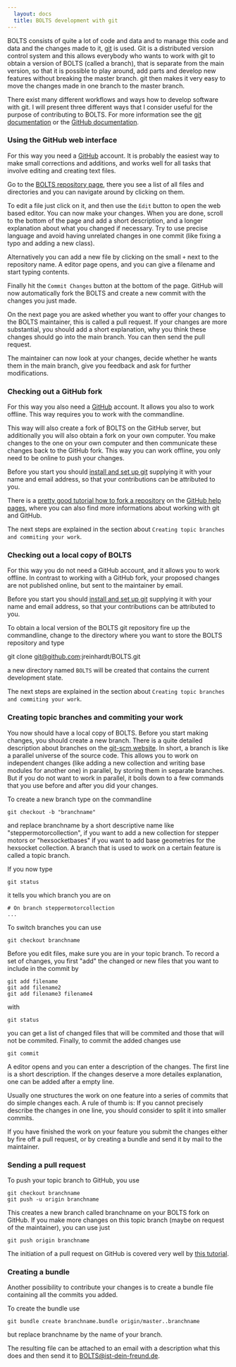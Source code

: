 ```yaml
---
  layout: docs
  title: BOLTS development with git
---
```


BOLTS consists of quite a lot of code and data and to manage this code and data
and the changes made to it, [git](http://www.git-scm.com) is used. Git is a
distributed version control system and this allows everybody who wants to work
with git to obtain a version of BOLTS (called a branch), that is separate from
the main version, so that it is possible to play around, add parts and develop
new features without breaking the master branch. git then makes it very easy to
move the changes made in one branch to the master branch.

There exist many different workflows and ways how to develop software with git.
I will present three different ways that I consider useful for the purpose of
contributing to BOLTS. For more information see the [git
documentation](http://www.git-scm.com) or the [GitHub
documentation](https://help.github.com/).

### Using the GitHub web interface

For this way you need a [GitHub](https://github.com/) account. It is probably
the easiest way to make small corrections and additions, and works well for all
tasks that involve editing and creating text files.

Go to the [BOLTS repository page](https://github.com/jreinhardt/BOLTS), there
you see a list of all files and directories and you can navigate around by
clicking on them.

To edit a file just click on it, and then use the `Edit` button to open the web
based editor. You can now make your changes. When you are done, scroll to the
bottom of the page and add a short description, and a longer explanation about
what you changed if necessary. Try to use precise language and avoid having
unrelated changes in one commit (like fixing a typo and adding a new class).

Alternatively you can add a new file by clicking on the small `+` next to the
repository name. A editor page opens, and you can give a filename and start
typing contents.

Finally hit the `Commit Changes` button at the bottom of the page. GitHub will
now automatically fork the BOLTS and create a new commit with the changes you
just made.

On the next page you are asked whether you want to offer your changes to the
BOLTS maintainer, this is called a pull request. If your changes are more
substantial, you should add a short explanation, why you think these changes
should go into the main branch. You can then send the pull request.

The maintainer can now look at your changes, decide whether he wants them in
the main branch, give you feedback and ask for further modifications.

### Checking out a GitHub fork

For this way you also need a [GitHub](https://github.com/) account. It allows
you also to work offline. This way requires you to work with the commandline.

This way will also create a fork of BOLTS on the GitHub server, but
additionally you will also obtain a fork on your own computer. You make changes
to the one on your own computer and then communicate these changes back to the
GitHub fork. This way you can work offline, you only need to be online to push
your changes.

Before you start you should 
[install and set up git](https://help.github.com/articles/set-up-git)
supplying it with your name and email address, so that your contributions can
be attributed to you.

There is a 
[pretty good tutorial how to fork a repository](https://help.github.com/articles/fork-a-repo)
on the [GitHub help pages](https://help.github.com/),
 where you can also find more informations about working with git and GitHub.

The next steps are explained in the section about `Creating topic branches and
commiting your work`.

### Checking out a local copy of BOLTS

For this way you do not need a GitHub account, and it allows you to work
offline. In contrast to working with a GitHub fork, your proposed changes are
not published online, but sent to the maintainer by email.

Before you start you should 
[install and set up git](https://help.github.com/articles/set-up-git)
supplying it with your name and email address, so that your contributions can
be attributed to you.

To obtain a local version of the BOLTS git repository fire up the commandline,
change to the directory where you want to store the BOLTS repository and type

git clone git@github.com:jreinhardt/BOLTS.git

a new directory named `BOLTS` will be created that contains the current
development state.

The next steps are explained in the section about `Creating topic branches and
commiting your work`.

### Creating topic branches and commiting your work

You now should have a local copy of BOLTS. Before you start making changes, you
should create a new branch. There is a quite detailed description about
branches on the 
[git-scm website](http://git-scm.com/book/en/Git-Branching).
In short, a branch is like a parallel universe of the source code. This allows
you to work on independent changes (like adding a new collection and writing
base modules for another one) in parallel, by storing them in separate
branches. But if you do not want to work in parallel, it boils down to a few
commands that you use before and after you did your changes.

To create a new branch type on the commandline

    git checkout -b "branchname"

and replace branchname by a short descriptive name like
"steppermotorcollection", if you want to add a new collection for stepper
motors or "hexsocketbases" if you want to add base geometries for the hexsocket
collection. A branch that is used to work on a certain feature is called a
topic branch.

If you now type

    git status

it tells you which branch you are on

    # On branch steppermotorcollection
    ...

To switch branches you can use

    git checkout branchname

Before you edit files, make sure you are in your topic branch. To record a set
of changes, you first "add" the changed or new files that you want to include
in the commit by

    git add filename
    git add filename2
    git add filename3 filename4

with 

    git status

you can get a list of changed files that will be commited and those that will
not be commited. Finally, to commit the added changes use

    git commit

A editor opens and you can enter a description of the changes. The first line
is a short description. If the changes deserve a more detailes explanation, one
can be added after a empty line.

Usually one structures the work on one feature into a series of commits that do
simple changes each. A rule of thumb is: If you cannot precisely describe the
changes in one line, you should consider to split it into smaller commits.

If you have finished the work on your feature you submit the changes  either by
fire off a pull request, or by creating a bundle and send it by mail to the
maintainer.

### Sending a pull request

To push your topic branch to GitHub, you use

    git checkout branchname
    git push -u origin branchname

This creates a new branch called branchname on your BOLTS fork on GitHub. If you make more changes on this topic branch (maybe on request of the maintainer), you can use just

    git push origin branchname

The initiation of a pull request on GitHub is covered very well by 
[this tutorial](https://help.github.com/articles/using-pull-requests).

### Creating a bundle

Another possibility to contribute your changes is to create a bundle file
containing all the commits you added.

To create the bundle use

    git bundle create branchname.bundle origin/master..branchname

but replace branchname by the name of your branch.

The resulting file can be attached to an email with a description what this
does and then send it to
<a href="mailto:BOLTS@ist-dein-freund.de">BOLTS@ist-dein-freund.de</a>.

